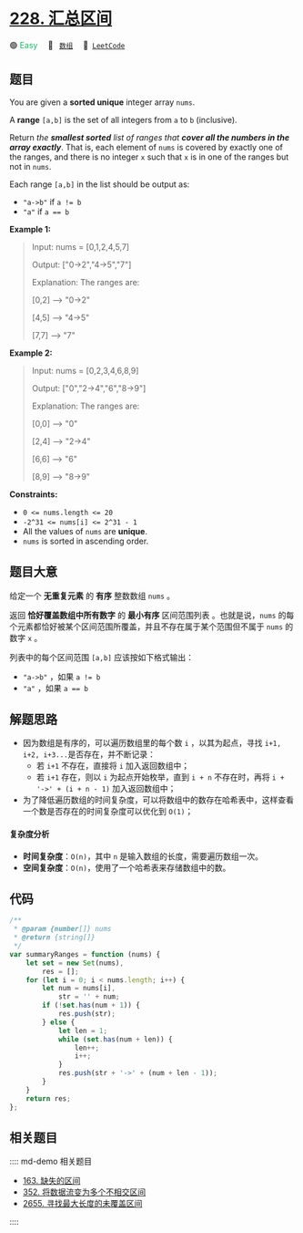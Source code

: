 # [228. 汇总区间](https://leetcode.com/problems/summary-ranges)

🟢 <font color=#15bd66>Easy</font>&emsp; 🔖&ensp; [`数组`](/leetcode/outline/tag/array.md)&emsp; 🔗&ensp;[`LeetCode`](https://leetcode.com/problems/summary-ranges/)

## 题目

You are given a **sorted unique** integer array `nums`.

A **range** `[a,b]` is the set of all integers from `a` to `b` (inclusive).

Return _the **smallest sorted** list of ranges that **cover all the numbers in
the array exactly**_. That is, each element of `nums` is covered by exactly
one of the ranges, and there is no integer `x` such that `x` is in one of the
ranges but not in `nums`.

Each range `[a,b]` in the list should be output as:

- `"a->b"` if `a != b`
- `"a"` if `a == b`

**Example 1:**

> Input: nums = [0,1,2,4,5,7]
>
> Output: ["0->2","4->5","7"]
>
> Explanation: The ranges are:
>
> [0,2] --> "0->2"
>
> [4,5] --> "4->5"
>
> [7,7] --> "7"

**Example 2:**

> Input: nums = [0,2,3,4,6,8,9]
>
> Output: ["0","2->4","6","8->9"]
>
> Explanation: The ranges are:
>
> [0,0] --> "0"
>
> [2,4] --> "2->4"
>
> [6,6] --> "6"
>
> [8,9] --> "8->9"

**Constraints:**

- `0 <= nums.length <= 20`
- `-2^31 <= nums[i] <= 2^31 - 1`
- All the values of `nums` are **unique**.
- `nums` is sorted in ascending order.

## 题目大意

给定一个 **无重复元素** 的 **有序** 整数数组 `nums` 。

返回 **恰好覆盖数组中所有数字** 的 **最小有序** 区间范围列表 。也就是说，`nums` 的每个元素都恰好被某个区间范围所覆盖，并且不存在属于某个范围但不属于 `nums` 的数字 `x` 。

列表中的每个区间范围 `[a,b]` 应该按如下格式输出：

- `"a->b"` ，如果 `a != b`
- `"a"` ，如果 `a == b`

## 解题思路

- 因为数组是有序的，可以遍历数组里的每个数 `i` ，以其为起点，寻找 `i+1, i+2, i+3...`是否存在，并不断记录：
  - 若 `i+1` 不存在，直接将 `i` 加入返回数组中；
  - 若 `i+1` 存在，则以 `i` 为起点开始枚举，直到 `i + n` 不存在时，再将 `i + '->' + (i + n - 1)` 加入返回数组中；
- 为了降低遍历数组的时间复杂度，可以将数组中的数存在哈希表中，这样查看一个数是否存在的时间复杂度可以优化到 `O(1)`；

#### 复杂度分析

- **时间复杂度**：`O(n)`，其中 `n` 是输入数组的长度，需要遍历数组一次。
- **空间复杂度**：`O(n)`，使用了一个哈希表来存储数组中的数。

## 代码

```javascript
/**
 * @param {number[]} nums
 * @return {string[]}
 */
var summaryRanges = function (nums) {
	let set = new Set(nums),
		res = [];
	for (let i = 0; i < nums.length; i++) {
		let num = nums[i],
			str = '' + num;
		if (!set.has(num + 1)) {
			res.push(str);
		} else {
			let len = 1;
			while (set.has(num + len)) {
				len++;
				i++;
			}
			res.push(str + '->' + (num + len - 1));
		}
	}
	return res;
};
```

## 相关题目

:::: md-demo 相关题目
- [163. 缺失的区间](https://leetcode.com/problems/missing-ranges)
- [352. 将数据流变为多个不相交区间](https://leetcode.com/problems/data-stream-as-disjoint-intervals)
- [2655. 寻找最大长度的未覆盖区间](https://leetcode.com/problems/find-maximal-uncovered-ranges)

::::
